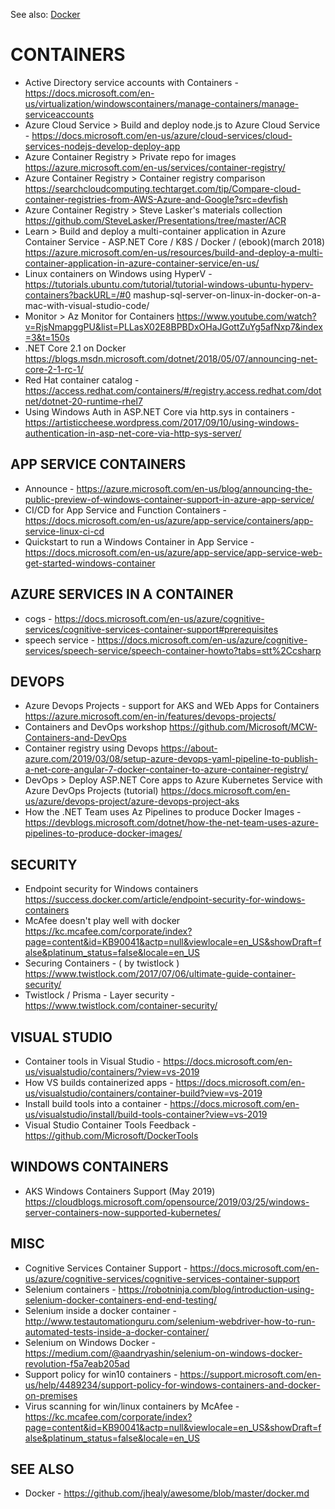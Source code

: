 See also:  [Docker](docker.md) 

# CONTAINERS

* Active Directory service accounts with Containers - https://docs.microsoft.com/en-us/virtualization/windowscontainers/manage-containers/manage-serviceaccounts
* Azure Cloud Service > Build and deploy node.js to Azure Cloud Service - <https://docs.microsoft.com/en-us/azure/cloud-services/cloud-services-nodejs-develop-deploy-app>
* Azure Container Registry > Private repo for images <https://azure.microsoft.com/en-us/services/container-registry/>
* Azure Container Registry > Container registry comparison <https://searchcloudcomputing.techtarget.com/tip/Compare-cloud-container-registries-from-AWS-Azure-and-Google?src=devfish>
* Azure Container Registry > Steve Lasker's materials collection <https://github.com/SteveLasker/Presentations/tree/master/ACR>
* Learn > Build and deploy a multi-container application in Azure Container Service - ASP.NET Core / K8S / Docker / (ebook)(march 2018) https://azure.microsoft.com/en-us/resources/build-and-deploy-a-multi-container-application-in-azure-container-service/en-us/
* Linux containers on Windows using HyperV - https://tutorials.ubuntu.com/tutorial/tutorial-windows-ubuntu-hyperv-containers?backURL=/#0
mashup-sql-server-on-linux-in-docker-on-a-mac-with-visual-studio-code/
* Monitor > Az Monitor for Containers <https://www.youtube.com/watch?v=RjsNmapggPU&list=PLLasX02E8BPBDxOHaJGottZuYg5afNxp7&index=3&t=150s>
* .NET Core 2.1 on Docker <https://blogs.msdn.microsoft.com/dotnet/2018/05/07/announcing-net-core-2-1-rc-1/>
* Red Hat container catalog - https://access.redhat.com/containers/#/registry.access.redhat.com/dotnet/dotnet-20-runtime-rhel7
* Using Windows Auth in ASP.NET Core via http.sys in containers - https://artisticcheese.wordpress.com/2017/09/10/using-windows-authentication-in-asp-net-core-via-http-sys-server/

## APP SERVICE CONTAINERS

* Announce - https://azure.microsoft.com/en-us/blog/announcing-the-public-preview-of-windows-container-support-in-azure-app-service/
* CI/CD for App Service and Function Containers - https://docs.microsoft.com/en-us/azure/app-service/containers/app-service-linux-ci-cd
* Quickstart to run a Windows Container in App Service - https://docs.microsoft.com/en-us/azure/app-service/app-service-web-get-started-windows-container

## AZURE SERVICES IN A CONTAINER

* cogs - https://docs.microsoft.com/en-us/azure/cognitive-services/cognitive-services-container-support#prerequisites
* speech service - https://docs.microsoft.com/en-us/azure/cognitive-services/speech-service/speech-container-howto?tabs=stt%2Ccsharp

## DEVOPS

* Azure Devops Projects - support for AKS and WEb Apps for Containers <https://azure.microsoft.com/en-in/features/devops-projects/>
* Containers and DevOps workshop <https://github.com/Microsoft/MCW-Containers-and-DevOps>
* Container registry using Devops <https://about-azure.com/2019/03/08/setup-azure-devops-yaml-pipeline-to-publish-a-net-core-angular-7-docker-container-to-azure-container-registry/>
* DevOps > Deploy ASP.NET Core apps to Azure Kubernetes Service with Azure DevOps Projects (tutorial) <https://docs.microsoft.com/en-us/azure/devops-project/azure-devops-project-aks>
* How the .NET Team uses Az Pipelines to produce Docker Images - https://devblogs.microsoft.com/dotnet/how-the-net-team-uses-azure-pipelines-to-produce-docker-images/

## SECURITY

* Endpoint security for Windows containers <https://success.docker.com/article/endpoint-security-for-windows-containers>
* McAfee doesn't play well with docker <https://kc.mcafee.com/corporate/index?page=content&id=KB90041&actp=null&viewlocale=en_US&showDraft=false&platinum_status=false&locale=en_US>
* Securing Containers - ( by twistlock ) https://www.twistlock.com/2017/07/06/ultimate-guide-container-security/
* Twistlock / Prisma - Layer security - https://www.twistlock.com/container-security/

## VISUAL STUDIO

* Container tools in Visual Studio - https://docs.microsoft.com/en-us/visualstudio/containers/?view=vs-2019
* How VS builds containerized apps - https://docs.microsoft.com/en-us/visualstudio/containers/container-build?view=vs-2019 
* Install build tools into a container - https://docs.microsoft.com/en-us/visualstudio/install/build-tools-container?view=vs-2019
* Visual Studio Container Tools Feedback - https://github.com/Microsoft/DockerTools

## WINDOWS CONTAINERS

* AKS Windows Containers Support (May 2019) <https://cloudblogs.microsoft.com/opensource/2019/03/25/windows-server-containers-now-supported-kubernetes/>

## MISC

* Cognitive Services Container Support - https://docs.microsoft.com/en-us/azure/cognitive-services/cognitive-services-container-support
* Selenium containers - https://robotninja.com/blog/introduction-using-selenium-docker-containers-end-end-testing/
* Selenium inside a docker container - http://www.testautomationguru.com/selenium-webdriver-how-to-run-automated-tests-inside-a-docker-container/
* Selenium on Windows Docker - https://medium.com/@aandryashin/selenium-on-windows-docker-revolution-f5a7eab205ad
* Support policy for win10 containers - https://support.microsoft.com/en-us/help/4489234/support-policy-for-windows-containers-and-docker-on-premises
* Virus scanning for win/linux containers by McAfee - https://kc.mcafee.com/corporate/index?page=content&id=KB90041&actp=null&viewlocale=en_US&showDraft=false&platinum_status=false&locale=en_US

## SEE ALSO

* Docker - https://github.com/jhealy/awesome/blob/master/docker.md
